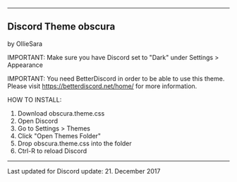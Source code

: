 -------------------------
 Discord Theme obscura
-------------------------
by OllieSara

IMPORTANT: Make sure you have Discord set to "Dark" under Settings > Appearance

IMPORTANT: You need BetterDiscord in order to be able to use this theme. Please visit https://betterdiscord.net/home/ for more information.

HOW TO INSTALL:
1. Download obscura.theme.css
2. Open Discord
3. Go to Settings > Themes
4. Click "Open Themes Folder"
5. Drop obscura.theme.css into the folder
6. Ctrl-R to reload Discord

------------------------
Last updated for Discord update: 21. December 2017
